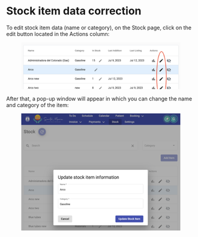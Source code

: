 # Stock item data correction

To edit stock item data (name or category), on the Stock page, click on the edit button located in the Actions column:

<figure><img src="../../../.gitbook/assets/Screenshot 2023-07-12 at 17.59.37.png" alt=""><figcaption></figcaption></figure>

After that, a pop-up window will appear in which you can change the name and category of the item:

<figure><img src="../../../.gitbook/assets/Screenshot 2023-07-12 at 19.47.27.png" alt=""><figcaption></figcaption></figure>
